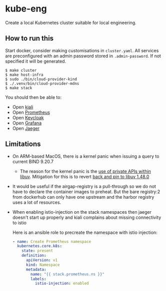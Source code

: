 # kube-eng

Create a local Kubernetes cluster suitable for local engineering.

## How to run this

Start docker, consider making customisations in `cluster.yaml`. All services
are preconfigured with an admin password stored in `.admin-password`. If not
specified it will be generated.

```shell
$ make cluster
$ make host-infra
$ sudo ./bin/cloud-provider-kind
$ ./.venv/bin/cloud-provider-mdns
$ make stack
```

You should then be able to:

* Open [kiali](http://kiali.local/)
* Open [Prometheus](http://prometheus.local/)
* Open [Keycloak](http://keylocal.local/)
* Open [Grafana](http://grafana.local/)
* Open [Jaeger](http://jaeger.local/)

## Limitations

* On ARM-based MacOS, there is a kernel panic when issuing a query to current BIND 9.20.7
  * The reason for the kernel panic is the [use of private APIs within libuv](https://github.com/libuv/libuv/issues/4594). Mitigation for this is to revert [back and pin to libuv 1.48.0](https://delaat.net/setup/#mozTocId756945)
* It would be useful if the airgap-registry is a pull-through so we do not have to declare the
  container images to preheat. But the bare registry:2 from dockerhub can only have one upstream and the harbor registry uses a lot of resources.
* When enabling istio-injection on the stack namespaces then jaeger doesn't start up properly and kiali complains about missing connectivity to istio

  Here is an ansible role to precreate the namespace with istio injection:

  ```yaml
  - name: Create Prometheus namespace
    kubernetes.core.k8s:
      state: present
      definition:
        apiVersion: v1
        kind: Namespace
        metadata:
          name: "{{ stack.prometheus.ns }}"
          labels:
            istio-injection: enabled
  ```